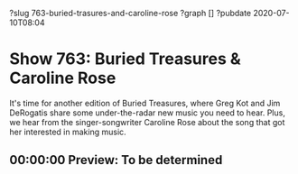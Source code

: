 ?slug 763-buried-trasures-and-caroline-rose
?graph []
?pubdate 2020-07-10T08:04

# Show 763: Buried Treasures & Caroline Rose

It's time for another edition of Buried Treasures, where Greg Kot and Jim DeRogatis share some under-the-radar new music you need to hear. Plus, we hear from the singer-songwriter Caroline Rose about the song that got her interested in making music.

## 00:00:00 Preview: To be determined